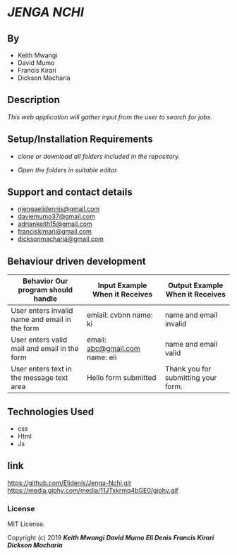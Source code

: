 # _JENGA NCHI_

## By
* Keith Mwangi
* David Mumo
* Francis Kirari
* Dickson Macharia

## Description
_This web application will gather input from the user to search for jobs._

## Setup/Installation Requirements

* _clone or download all folders included in the repository._

* _Open the folders in suitable editor._
## Support and contact details

* njengaelidennis@gmail.com
* daviemumo37@gmail.com
* adriankeith15@gmail.com
* franciskimari@gmail.com
* dicksonmacharia@gmail.com


## Behaviour driven development
| Behavior Our program should handle             | Input Example When it Receives | Output Example When it Receives     |
|------------------------------------------------|--------------------------------|-------------------------------------|
| User enters invalid name and email in the form | emiail: cvbnn name: ki         | name and email invalid              |
| User enters valid mail and email in the form   | email: abc@gmail.com name: eli | name and email valid                |
| User enters text in the message text area      | Hello form submitted           | Thank you for submitting your form. |




## Technologies Used
* css
* Html
* Js

## link
https://github.com/Elidenis/Jenga-Nchi.git
https://media.giphy.com/media/11JTxkrmq4bGE0/giphy.gif

### License

MIT License.

Copyright (c) 2019
_**Keith Mwangi**_
_**David Mumo**_
_**Eli Denis**_
_**Francis Kirari**_
_**Dickson Macharia**_
